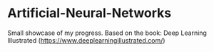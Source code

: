 # Artificial-Neural-Networks
Small showcase of my progress. Based on the book: Deep Learning Illustrated (https://www.deeplearningillustrated.com/)

